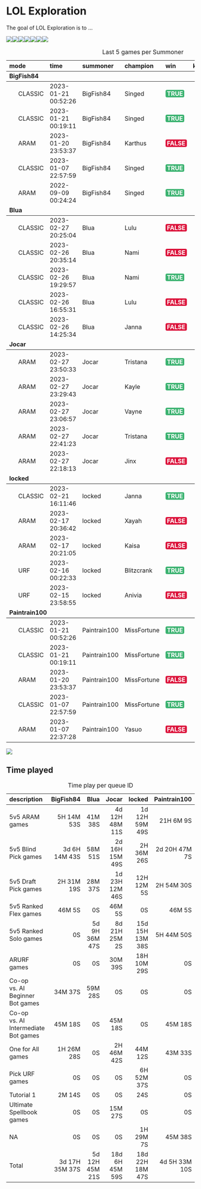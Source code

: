 
<!-- README.md is generated from README.Rmd. Please edit that file -->

# LOL Exploration

<!-- badges: start -->
<!-- badges: end -->

The goal of LOL Exploration is to …

![](README_files/figure-gfm/unnamed-chunk-2-1.png)<!-- -->![](README_files/figure-gfm/unnamed-chunk-2-2.png)<!-- -->![](README_files/figure-gfm/unnamed-chunk-2-3.png)<!-- -->![](README_files/figure-gfm/unnamed-chunk-2-4.png)<!-- -->![](README_files/figure-gfm/unnamed-chunk-2-5.png)<!-- -->![](README_files/figure-gfm/unnamed-chunk-2-6.png)<!-- -->![](README_files/figure-gfm/unnamed-chunk-2-7.png)<!-- -->
<table>
<caption>
Last 5 games per Summoner
</caption>
<thead>
<tr>
<th style="text-align:left;">
mode
</th>
<th style="text-align:left;">
time
</th>
<th style="text-align:left;">
summoner
</th>
<th style="text-align:left;">
champion
</th>
<th style="text-align:left;">
win
</th>
<th style="text-align:right;">
kills
</th>
<th style="text-align:right;">
assists
</th>
<th style="text-align:right;">
deaths
</th>
<th style="text-align:right;">
kda
</th>
</tr>
</thead>
<tbody>
<tr grouplength="5">
<td colspan="9" style="border-bottom: 1px solid;">
<strong>BigFish84</strong>
</td>
</tr>
<tr>
<td style="text-align:left;padding-left: 2em;" indentlevel="1">
CLASSIC
</td>
<td style="text-align:left;">
2023-01-21 00:52:26
</td>
<td style="text-align:left;">
BigFish84
</td>
<td style="text-align:left;">
Singed
</td>
<td style="text-align:left;">
<span
style=" font-weight: bold;    color: white !important;border-radius: 4px; padding-right: 4px; padding-left: 4px; background-color: #3CB371 !important;">TRUE</span>
</td>
<td style="text-align:right;">
2
</td>
<td style="text-align:right;">
4
</td>
<td style="text-align:right;">
10
</td>
<td style="text-align:right;">
0.6
</td>
</tr>
<tr>
<td style="text-align:left;padding-left: 2em;" indentlevel="1">
CLASSIC
</td>
<td style="text-align:left;">
2023-01-21 00:19:11
</td>
<td style="text-align:left;">
BigFish84
</td>
<td style="text-align:left;">
Singed
</td>
<td style="text-align:left;">
<span
style=" font-weight: bold;    color: white !important;border-radius: 4px; padding-right: 4px; padding-left: 4px; background-color: #3CB371 !important;">TRUE</span>
</td>
<td style="text-align:right;">
1
</td>
<td style="text-align:right;">
5
</td>
<td style="text-align:right;">
5
</td>
<td style="text-align:right;">
1.2
</td>
</tr>
<tr>
<td style="text-align:left;padding-left: 2em;" indentlevel="1">
ARAM
</td>
<td style="text-align:left;">
2023-01-20 23:53:37
</td>
<td style="text-align:left;">
BigFish84
</td>
<td style="text-align:left;">
Karthus
</td>
<td style="text-align:left;">
<span
style=" font-weight: bold;    color: white !important;border-radius: 4px; padding-right: 4px; padding-left: 4px; background-color: #DC143C !important;">FALSE</span>
</td>
<td style="text-align:right;">
6
</td>
<td style="text-align:right;">
29
</td>
<td style="text-align:right;">
12
</td>
<td style="text-align:right;">
2.9
</td>
</tr>
<tr>
<td style="text-align:left;padding-left: 2em;" indentlevel="1">
CLASSIC
</td>
<td style="text-align:left;">
2023-01-07 22:57:59
</td>
<td style="text-align:left;">
BigFish84
</td>
<td style="text-align:left;">
Singed
</td>
<td style="text-align:left;">
<span
style=" font-weight: bold;    color: white !important;border-radius: 4px; padding-right: 4px; padding-left: 4px; background-color: #3CB371 !important;">TRUE</span>
</td>
<td style="text-align:right;">
3
</td>
<td style="text-align:right;">
9
</td>
<td style="text-align:right;">
4
</td>
<td style="text-align:right;">
3.0
</td>
</tr>
<tr>
<td style="text-align:left;padding-left: 2em;" indentlevel="1">
ARAM
</td>
<td style="text-align:left;">
2022-09-09 00:24:24
</td>
<td style="text-align:left;">
BigFish84
</td>
<td style="text-align:left;">
Singed
</td>
<td style="text-align:left;">
<span
style=" font-weight: bold;    color: white !important;border-radius: 4px; padding-right: 4px; padding-left: 4px; background-color: #3CB371 !important;">TRUE</span>
</td>
<td style="text-align:right;">
5
</td>
<td style="text-align:right;">
15
</td>
<td style="text-align:right;">
10
</td>
<td style="text-align:right;">
2.0
</td>
</tr>
<tr grouplength="5">
<td colspan="9" style="border-bottom: 1px solid;">
<strong>Blua</strong>
</td>
</tr>
<tr>
<td style="text-align:left;padding-left: 2em;" indentlevel="1">
CLASSIC
</td>
<td style="text-align:left;">
2023-02-27 20:25:04
</td>
<td style="text-align:left;">
Blua
</td>
<td style="text-align:left;">
Lulu
</td>
<td style="text-align:left;">
<span
style=" font-weight: bold;    color: white !important;border-radius: 4px; padding-right: 4px; padding-left: 4px; background-color: #DC143C !important;">FALSE</span>
</td>
<td style="text-align:right;">
2
</td>
<td style="text-align:right;">
17
</td>
<td style="text-align:right;">
3
</td>
<td style="text-align:right;">
6.3
</td>
</tr>
<tr>
<td style="text-align:left;padding-left: 2em;" indentlevel="1">
CLASSIC
</td>
<td style="text-align:left;">
2023-02-26 20:35:14
</td>
<td style="text-align:left;">
Blua
</td>
<td style="text-align:left;">
Nami
</td>
<td style="text-align:left;">
<span
style=" font-weight: bold;    color: white !important;border-radius: 4px; padding-right: 4px; padding-left: 4px; background-color: #DC143C !important;">FALSE</span>
</td>
<td style="text-align:right;">
1
</td>
<td style="text-align:right;">
10
</td>
<td style="text-align:right;">
5
</td>
<td style="text-align:right;">
2.2
</td>
</tr>
<tr>
<td style="text-align:left;padding-left: 2em;" indentlevel="1">
CLASSIC
</td>
<td style="text-align:left;">
2023-02-26 19:29:57
</td>
<td style="text-align:left;">
Blua
</td>
<td style="text-align:left;">
Nami
</td>
<td style="text-align:left;">
<span
style=" font-weight: bold;    color: white !important;border-radius: 4px; padding-right: 4px; padding-left: 4px; background-color: #3CB371 !important;">TRUE</span>
</td>
<td style="text-align:right;">
1
</td>
<td style="text-align:right;">
18
</td>
<td style="text-align:right;">
2
</td>
<td style="text-align:right;">
9.5
</td>
</tr>
<tr>
<td style="text-align:left;padding-left: 2em;" indentlevel="1">
CLASSIC
</td>
<td style="text-align:left;">
2023-02-26 16:55:31
</td>
<td style="text-align:left;">
Blua
</td>
<td style="text-align:left;">
Lulu
</td>
<td style="text-align:left;">
<span
style=" font-weight: bold;    color: white !important;border-radius: 4px; padding-right: 4px; padding-left: 4px; background-color: #DC143C !important;">FALSE</span>
</td>
<td style="text-align:right;">
0
</td>
<td style="text-align:right;">
9
</td>
<td style="text-align:right;">
4
</td>
<td style="text-align:right;">
2.2
</td>
</tr>
<tr>
<td style="text-align:left;padding-left: 2em;" indentlevel="1">
CLASSIC
</td>
<td style="text-align:left;">
2023-02-26 14:25:34
</td>
<td style="text-align:left;">
Blua
</td>
<td style="text-align:left;">
Janna
</td>
<td style="text-align:left;">
<span
style=" font-weight: bold;    color: white !important;border-radius: 4px; padding-right: 4px; padding-left: 4px; background-color: #DC143C !important;">FALSE</span>
</td>
<td style="text-align:right;">
1
</td>
<td style="text-align:right;">
8
</td>
<td style="text-align:right;">
5
</td>
<td style="text-align:right;">
1.8
</td>
</tr>
<tr grouplength="5">
<td colspan="9" style="border-bottom: 1px solid;">
<strong>Jocar</strong>
</td>
</tr>
<tr>
<td style="text-align:left;padding-left: 2em;" indentlevel="1">
ARAM
</td>
<td style="text-align:left;">
2023-02-27 23:50:33
</td>
<td style="text-align:left;">
Jocar
</td>
<td style="text-align:left;">
Tristana
</td>
<td style="text-align:left;">
<span
style=" font-weight: bold;    color: white !important;border-radius: 4px; padding-right: 4px; padding-left: 4px; background-color: #3CB371 !important;">TRUE</span>
</td>
<td style="text-align:right;">
7
</td>
<td style="text-align:right;">
6
</td>
<td style="text-align:right;">
3
</td>
<td style="text-align:right;">
4.3
</td>
</tr>
<tr>
<td style="text-align:left;padding-left: 2em;" indentlevel="1">
ARAM
</td>
<td style="text-align:left;">
2023-02-27 23:29:43
</td>
<td style="text-align:left;">
Jocar
</td>
<td style="text-align:left;">
Kayle
</td>
<td style="text-align:left;">
<span
style=" font-weight: bold;    color: white !important;border-radius: 4px; padding-right: 4px; padding-left: 4px; background-color: #3CB371 !important;">TRUE</span>
</td>
<td style="text-align:right;">
5
</td>
<td style="text-align:right;">
24
</td>
<td style="text-align:right;">
12
</td>
<td style="text-align:right;">
2.4
</td>
</tr>
<tr>
<td style="text-align:left;padding-left: 2em;" indentlevel="1">
ARAM
</td>
<td style="text-align:left;">
2023-02-27 23:06:57
</td>
<td style="text-align:left;">
Jocar
</td>
<td style="text-align:left;">
Vayne
</td>
<td style="text-align:left;">
<span
style=" font-weight: bold;    color: white !important;border-radius: 4px; padding-right: 4px; padding-left: 4px; background-color: #3CB371 !important;">TRUE</span>
</td>
<td style="text-align:right;">
8
</td>
<td style="text-align:right;">
13
</td>
<td style="text-align:right;">
6
</td>
<td style="text-align:right;">
3.5
</td>
</tr>
<tr>
<td style="text-align:left;padding-left: 2em;" indentlevel="1">
ARAM
</td>
<td style="text-align:left;">
2023-02-27 22:41:23
</td>
<td style="text-align:left;">
Jocar
</td>
<td style="text-align:left;">
Tristana
</td>
<td style="text-align:left;">
<span
style=" font-weight: bold;    color: white !important;border-radius: 4px; padding-right: 4px; padding-left: 4px; background-color: #3CB371 !important;">TRUE</span>
</td>
<td style="text-align:right;">
12
</td>
<td style="text-align:right;">
42
</td>
<td style="text-align:right;">
7
</td>
<td style="text-align:right;">
7.7
</td>
</tr>
<tr>
<td style="text-align:left;padding-left: 2em;" indentlevel="1">
ARAM
</td>
<td style="text-align:left;">
2023-02-27 22:18:13
</td>
<td style="text-align:left;">
Jocar
</td>
<td style="text-align:left;">
Jinx
</td>
<td style="text-align:left;">
<span
style=" font-weight: bold;    color: white !important;border-radius: 4px; padding-right: 4px; padding-left: 4px; background-color: #DC143C !important;">FALSE</span>
</td>
<td style="text-align:right;">
9
</td>
<td style="text-align:right;">
16
</td>
<td style="text-align:right;">
8
</td>
<td style="text-align:right;">
3.1
</td>
</tr>
<tr grouplength="5">
<td colspan="9" style="border-bottom: 1px solid;">
<strong>locked</strong>
</td>
</tr>
<tr>
<td style="text-align:left;padding-left: 2em;" indentlevel="1">
CLASSIC
</td>
<td style="text-align:left;">
2023-02-21 16:11:46
</td>
<td style="text-align:left;">
locked
</td>
<td style="text-align:left;">
Janna
</td>
<td style="text-align:left;">
<span
style=" font-weight: bold;    color: white !important;border-radius: 4px; padding-right: 4px; padding-left: 4px; background-color: #3CB371 !important;">TRUE</span>
</td>
<td style="text-align:right;">
0
</td>
<td style="text-align:right;">
6
</td>
<td style="text-align:right;">
7
</td>
<td style="text-align:right;">
0.9
</td>
</tr>
<tr>
<td style="text-align:left;padding-left: 2em;" indentlevel="1">
ARAM
</td>
<td style="text-align:left;">
2023-02-17 20:36:42
</td>
<td style="text-align:left;">
locked
</td>
<td style="text-align:left;">
Xayah
</td>
<td style="text-align:left;">
<span
style=" font-weight: bold;    color: white !important;border-radius: 4px; padding-right: 4px; padding-left: 4px; background-color: #DC143C !important;">FALSE</span>
</td>
<td style="text-align:right;">
6
</td>
<td style="text-align:right;">
8
</td>
<td style="text-align:right;">
7
</td>
<td style="text-align:right;">
2.0
</td>
</tr>
<tr>
<td style="text-align:left;padding-left: 2em;" indentlevel="1">
ARAM
</td>
<td style="text-align:left;">
2023-02-17 20:21:05
</td>
<td style="text-align:left;">
locked
</td>
<td style="text-align:left;">
Kaisa
</td>
<td style="text-align:left;">
<span
style=" font-weight: bold;    color: white !important;border-radius: 4px; padding-right: 4px; padding-left: 4px; background-color: #DC143C !important;">FALSE</span>
</td>
<td style="text-align:right;">
12
</td>
<td style="text-align:right;">
9
</td>
<td style="text-align:right;">
7
</td>
<td style="text-align:right;">
3.0
</td>
</tr>
<tr>
<td style="text-align:left;padding-left: 2em;" indentlevel="1">
URF
</td>
<td style="text-align:left;">
2023-02-16 00:22:33
</td>
<td style="text-align:left;">
locked
</td>
<td style="text-align:left;">
Blitzcrank
</td>
<td style="text-align:left;">
<span
style=" font-weight: bold;    color: white !important;border-radius: 4px; padding-right: 4px; padding-left: 4px; background-color: #3CB371 !important;">TRUE</span>
</td>
<td style="text-align:right;">
3
</td>
<td style="text-align:right;">
8
</td>
<td style="text-align:right;">
7
</td>
<td style="text-align:right;">
1.6
</td>
</tr>
<tr>
<td style="text-align:left;padding-left: 2em;" indentlevel="1">
URF
</td>
<td style="text-align:left;">
2023-02-15 23:58:55
</td>
<td style="text-align:left;">
locked
</td>
<td style="text-align:left;">
Anivia
</td>
<td style="text-align:left;">
<span
style=" font-weight: bold;    color: white !important;border-radius: 4px; padding-right: 4px; padding-left: 4px; background-color: #DC143C !important;">FALSE</span>
</td>
<td style="text-align:right;">
8
</td>
<td style="text-align:right;">
11
</td>
<td style="text-align:right;">
9
</td>
<td style="text-align:right;">
2.1
</td>
</tr>
<tr grouplength="5">
<td colspan="9" style="border-bottom: 1px solid;">
<strong>Paintrain100</strong>
</td>
</tr>
<tr>
<td style="text-align:left;padding-left: 2em;" indentlevel="1">
CLASSIC
</td>
<td style="text-align:left;">
2023-01-21 00:52:26
</td>
<td style="text-align:left;">
Paintrain100
</td>
<td style="text-align:left;">
MissFortune
</td>
<td style="text-align:left;">
<span
style=" font-weight: bold;    color: white !important;border-radius: 4px; padding-right: 4px; padding-left: 4px; background-color: #3CB371 !important;">TRUE</span>
</td>
<td style="text-align:right;">
6
</td>
<td style="text-align:right;">
13
</td>
<td style="text-align:right;">
9
</td>
<td style="text-align:right;">
2.1
</td>
</tr>
<tr>
<td style="text-align:left;padding-left: 2em;" indentlevel="1">
CLASSIC
</td>
<td style="text-align:left;">
2023-01-21 00:19:11
</td>
<td style="text-align:left;">
Paintrain100
</td>
<td style="text-align:left;">
MissFortune
</td>
<td style="text-align:left;">
<span
style=" font-weight: bold;    color: white !important;border-radius: 4px; padding-right: 4px; padding-left: 4px; background-color: #3CB371 !important;">TRUE</span>
</td>
<td style="text-align:right;">
8
</td>
<td style="text-align:right;">
11
</td>
<td style="text-align:right;">
5
</td>
<td style="text-align:right;">
3.8
</td>
</tr>
<tr>
<td style="text-align:left;padding-left: 2em;" indentlevel="1">
ARAM
</td>
<td style="text-align:left;">
2023-01-20 23:53:37
</td>
<td style="text-align:left;">
Paintrain100
</td>
<td style="text-align:left;">
MissFortune
</td>
<td style="text-align:left;">
<span
style=" font-weight: bold;    color: white !important;border-radius: 4px; padding-right: 4px; padding-left: 4px; background-color: #DC143C !important;">FALSE</span>
</td>
<td style="text-align:right;">
9
</td>
<td style="text-align:right;">
30
</td>
<td style="text-align:right;">
7
</td>
<td style="text-align:right;">
5.6
</td>
</tr>
<tr>
<td style="text-align:left;padding-left: 2em;" indentlevel="1">
CLASSIC
</td>
<td style="text-align:left;">
2023-01-07 22:57:59
</td>
<td style="text-align:left;">
Paintrain100
</td>
<td style="text-align:left;">
MissFortune
</td>
<td style="text-align:left;">
<span
style=" font-weight: bold;    color: white !important;border-radius: 4px; padding-right: 4px; padding-left: 4px; background-color: #3CB371 !important;">TRUE</span>
</td>
<td style="text-align:right;">
9
</td>
<td style="text-align:right;">
4
</td>
<td style="text-align:right;">
1
</td>
<td style="text-align:right;">
13.0
</td>
</tr>
<tr>
<td style="text-align:left;padding-left: 2em;" indentlevel="1">
ARAM
</td>
<td style="text-align:left;">
2023-01-07 22:37:28
</td>
<td style="text-align:left;">
Paintrain100
</td>
<td style="text-align:left;">
Yasuo
</td>
<td style="text-align:left;">
<span
style=" font-weight: bold;    color: white !important;border-radius: 4px; padding-right: 4px; padding-left: 4px; background-color: #DC143C !important;">FALSE</span>
</td>
<td style="text-align:right;">
2
</td>
<td style="text-align:right;">
9
</td>
<td style="text-align:right;">
8
</td>
<td style="text-align:right;">
1.4
</td>
</tr>
</tbody>
</table>

![](README_files/figure-gfm/unnamed-chunk-2-8.png)<!-- -->

## Time played

<table>
<caption>
Time play per queue ID
</caption>
<thead>
<tr>
<th style="text-align:left;">
description
</th>
<th style="text-align:right;">
BigFish84
</th>
<th style="text-align:right;">
Blua
</th>
<th style="text-align:right;">
Jocar
</th>
<th style="text-align:right;">
locked
</th>
<th style="text-align:right;">
Paintrain100
</th>
</tr>
</thead>
<tbody>
<tr>
<td style="text-align:left;">
5v5 ARAM games
</td>
<td style="text-align:right;">
5H 14M 53S
</td>
<td style="text-align:right;">
41M 38S
</td>
<td style="text-align:right;">
4d 12H 48M 11S
</td>
<td style="text-align:right;">
1d 12H 59M 49S
</td>
<td style="text-align:right;">
21H 6M 9S
</td>
</tr>
<tr>
<td style="text-align:left;">
5v5 Blind Pick games
</td>
<td style="text-align:right;">
3d 6H 14M 43S
</td>
<td style="text-align:right;">
58M 51S
</td>
<td style="text-align:right;">
2d 16H 15M 49S
</td>
<td style="text-align:right;">
2H 36M 26S
</td>
<td style="text-align:right;">
2d 20H 47M 7S
</td>
</tr>
<tr>
<td style="text-align:left;">
5v5 Draft Pick games
</td>
<td style="text-align:right;">
2H 31M 19S
</td>
<td style="text-align:right;">
28M 37S
</td>
<td style="text-align:right;">
1d 23H 12M 46S
</td>
<td style="text-align:right;">
12H 12M 5S
</td>
<td style="text-align:right;">
2H 54M 30S
</td>
</tr>
<tr>
<td style="text-align:left;">
5v5 Ranked Flex games
</td>
<td style="text-align:right;">
46M 5S
</td>
<td style="text-align:right;">
0S
</td>
<td style="text-align:right;">
46M 5S
</td>
<td style="text-align:right;">
0S
</td>
<td style="text-align:right;">
46M 5S
</td>
</tr>
<tr>
<td style="text-align:left;">
5v5 Ranked Solo games
</td>
<td style="text-align:right;">
0S
</td>
<td style="text-align:right;">
5d 9H 36M 47S
</td>
<td style="text-align:right;">
8d 21H 25M 2S
</td>
<td style="text-align:right;">
15d 15H 13M 38S
</td>
<td style="text-align:right;">
5H 44M 50S
</td>
</tr>
<tr>
<td style="text-align:left;">
ARURF games
</td>
<td style="text-align:right;">
0S
</td>
<td style="text-align:right;">
0S
</td>
<td style="text-align:right;">
30M 39S
</td>
<td style="text-align:right;">
18H 10M 29S
</td>
<td style="text-align:right;">
0S
</td>
</tr>
<tr>
<td style="text-align:left;">
Co-op vs. AI Beginner Bot games
</td>
<td style="text-align:right;">
34M 37S
</td>
<td style="text-align:right;">
59M 28S
</td>
<td style="text-align:right;">
0S
</td>
<td style="text-align:right;">
0S
</td>
<td style="text-align:right;">
0S
</td>
</tr>
<tr>
<td style="text-align:left;">
Co-op vs. AI Intermediate Bot games
</td>
<td style="text-align:right;">
45M 18S
</td>
<td style="text-align:right;">
0S
</td>
<td style="text-align:right;">
45M 18S
</td>
<td style="text-align:right;">
0S
</td>
<td style="text-align:right;">
45M 18S
</td>
</tr>
<tr>
<td style="text-align:left;">
One for All games
</td>
<td style="text-align:right;">
1H 26M 28S
</td>
<td style="text-align:right;">
0S
</td>
<td style="text-align:right;">
2H 46M 42S
</td>
<td style="text-align:right;">
44M 12S
</td>
<td style="text-align:right;">
43M 33S
</td>
</tr>
<tr>
<td style="text-align:left;">
Pick URF games
</td>
<td style="text-align:right;">
0S
</td>
<td style="text-align:right;">
0S
</td>
<td style="text-align:right;">
0S
</td>
<td style="text-align:right;">
6H 52M 37S
</td>
<td style="text-align:right;">
0S
</td>
</tr>
<tr>
<td style="text-align:left;">
Tutorial 1
</td>
<td style="text-align:right;">
2M 14S
</td>
<td style="text-align:right;">
0S
</td>
<td style="text-align:right;">
0S
</td>
<td style="text-align:right;">
24S
</td>
<td style="text-align:right;">
0S
</td>
</tr>
<tr>
<td style="text-align:left;">
Ultimate Spellbook games
</td>
<td style="text-align:right;">
0S
</td>
<td style="text-align:right;">
0S
</td>
<td style="text-align:right;">
15M 27S
</td>
<td style="text-align:right;">
0S
</td>
<td style="text-align:right;">
0S
</td>
</tr>
<tr>
<td style="text-align:left;">
NA
</td>
<td style="text-align:right;">
0S
</td>
<td style="text-align:right;">
0S
</td>
<td style="text-align:right;">
0S
</td>
<td style="text-align:right;">
1H 29M 7S
</td>
<td style="text-align:right;">
45M 38S
</td>
</tr>
<tr>
<td style="text-align:left;">
Total
</td>
<td style="text-align:right;">
3d 17H 35M 37S
</td>
<td style="text-align:right;">
5d 12H 45M 21S
</td>
<td style="text-align:right;">
18d 6H 45M 59S
</td>
<td style="text-align:right;">
18d 22H 18M 47S
</td>
<td style="text-align:right;">
4d 5H 33M 10S
</td>
</tr>
</tbody>
</table>
